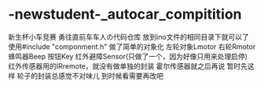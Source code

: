 # -newstudent-_autocar_compitition
新生杯小车竞赛 勇往直前车车人の代码仓库
放到ino文件的相同目录下就可以了 使用#include "componment.h"
做了简单的对象化
左轮对象Lmotor 右轮Rmotor 蜂鸣器Beep 按钮Key 红外避障Sensor(只做了一个，因为好像只用来处理启停)
红外传感器用的IRremote，就没有做单独的封装 霍尔传感器就之后再说
暂时先这样 轮子的封装总感觉不对味儿 到时候看需要再改吧
